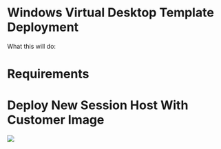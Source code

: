 # Windows Virtual Desktop Template Deployment

What this will do:





# Requirements





# Deploy New Session Host With Customer Image

<a href="https://portal.azure.com/#create/Microsoft.Template/uri/https%3A%2F%2Fraw.githubusercontent.com/Romero05/Azure-WVD/main/WVD-Templates/WVD-NewSessionHost/WVD-NewHostCumImg.json" target="_blank">
  <img src="https://aka.ms/deploytoazurebutton"/>
</a>
